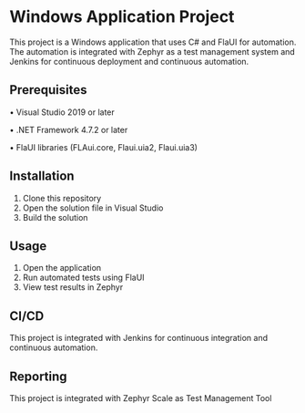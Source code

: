 # Windows Application Project

This project is a Windows application that uses C# and FlaUI for automation. The automation is integrated with Zephyr as a test management system and Jenkins for continuous deployment and continuous automation.

## Prerequisites

•  Visual Studio 2019 or later

•  .NET Framework 4.7.2 or later

•  FlaUI libraries (FLAui.core, Flaui.uia2, Flaui.uia3)


## Installation

1. Clone this repository
2. Open the solution file in Visual Studio
3. Build the solution

## Usage

1. Open the application
2. Run automated tests using FlaUI
3. View test results in Zephyr

## CI/CD

This project is integrated with Jenkins for continuous integration and continuous automation.

## Reporting

This project is integrated with Zephyr Scale as Test Management Tool
